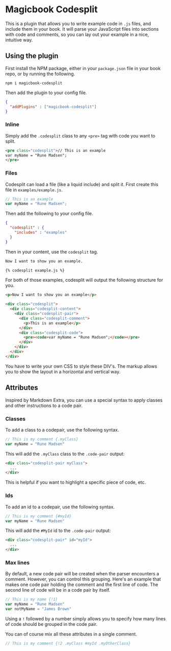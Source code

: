 # Magicbook Codesplit

This is a plugin that allows you to write example code in `.js` files, and include them in your book. It will parse your JavaScript files into sections with code and comments, so you can lay out your example in a nice, intuitive way.

## Using the plugin

First install the NPM package, either in your `package.json` file in your book repo, or by running the following.

```
npm i magicbook-codesplit
```

Then add the plugin to your config file.

```json
{
  "addPlugins" : ["magicbook-codesplit"]
}
```

### Inline

Simply add the `.codesplit` class to any `<pre>` tag with code you want to split.

```html
<pre class="codesplit">// This is an example
var myName = "Rune Madsen";
</pre>
```

### Files

Codesplit can load a file (like a liquid include) and split it. First create this file in `examples/example.js`.

```js
// This is an example
var myName = "Rune Madsen";
```

Then add the following to your config file.

```json
{
  "codesplit" : {
    "includes" : "examples"
  }
}
```

Then in your content, use the `codesplit` tag.

```md
Now I want to show you an example.

{% codesplit example.js %}
```

For both of those examples, codesplit will output the following structure for you.

```html
<p>Now I want to show you an example</p>

<div class="codesplit">
  <div class="codesplit-content">
    <div class="codesplit-pair">
      <div class="codesplit-comment">
        <p>This is an example</p>
      </div>
      <div class="codesplit-code">
        <pre><code>var myName = "Rune Madsen";</code></pre>
      </div>
    </div>
  </div>
</div>
```

You have to write your own CSS to style these DIV's. The markup allows you to show the layout in a horizontal and vertical way.

## Attributes

Inspired by Markdown Extra, you can use a special syntax to apply classes and other instructions to a code pair.

### Classes

To add a class to a codepair, use the following syntax.

```js
// This is my comment {.myClass}
var myName = "Rune Madsen"
```

This will add the `.myClass` class to the `.code-pair` output:

```html
<div class="codesplit-pair myClass">
  ...
</div>
```

This is helpful if you want to highlight a specific piece of code, etc.

### Ids

To add an id to a codepair, use the following syntax.

```js
// This is my comment {#myId}
var myName = "Rune Madsen"
```

This will add the `#MyId` id to the `.code-pair` output:

```html
<div class="codesplit-pair" id="myId">
  ...
</div>
```

### Max lines

By default, a new code pair will be created when the parser encounters a comment. However, you can control this grouping. Here's an example that makes one code pair holding the comment and the first line of code. The second line of code will be in a code pair by itself.

```js
// This is my name {!1}
var myName = "Rune Madsen"
var notMyName = "James Brown"
```

Using a `!` followed by a number simply allows you to specify how many lines of code should be grouped in the code pair.

You can of course mix all these attributes in a single comment.

```js
// This is my comment {!2 .myClass #myId .myOtherClass}
```

